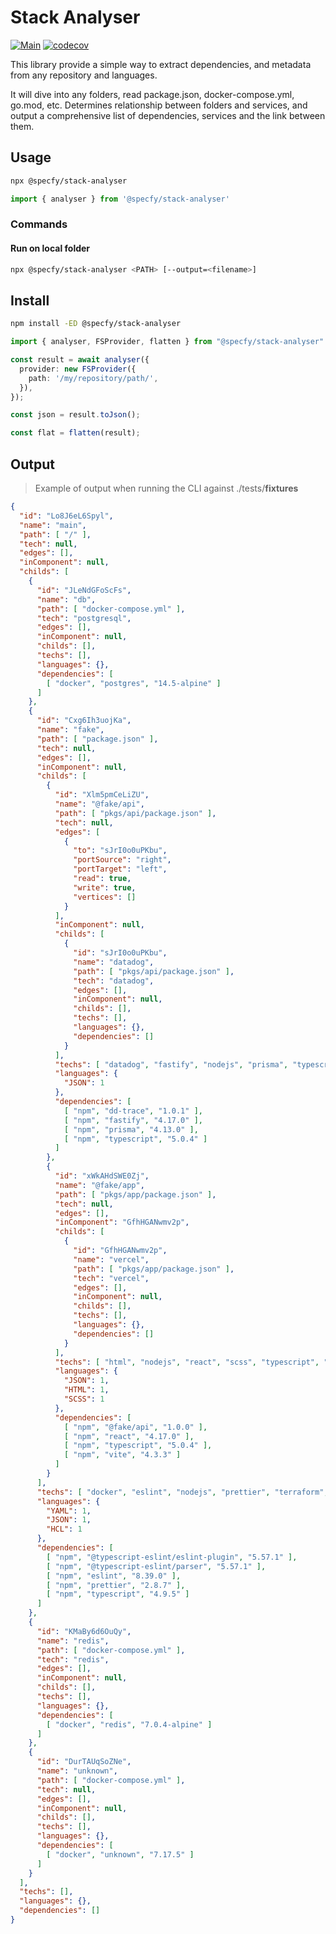 # Stack Analyser

[![Main](https://github.com/specfy/stack-analyser/actions/workflows/ci.yaml/badge.svg)](https://github.com/specfy/stack-analyser/actions/workflows/ci.yaml)
[![codecov](https://codecov.io/gh/specfy/stack-analyser/branch/main/graph/badge.svg?token=6L5O79P9UI)](https://codecov.io/gh/specfy/stack-analyser)

This library provide a simple way to extract dependencies, and metadata from any repository and languages.

It will dive into any folders, read package.json, docker-compose.yml, go.mod, etc. Determines relationship between folders and services, and output a comprehensive list of dependencies, services and the link between them.

## Usage

```sh
npx @specfy/stack-analyser
```

```ts
import { analyser } from '@specfy/stack-analyser'
```

### Commands

#### Run on local folder

```sh
npx @specfy/stack-analyser <PATH> [--output=<filename>]
```

## Install

```sh
npm install -ED @specfy/stack-analyser
```

```ts
import { analyser, FSProvider, flatten } from "@specfy/stack-analyser"

const result = await analyser({
  provider: new FSProvider({
    path: '/my/repository/path/',
  }),
});

const json = result.toJson();

const flat = flatten(result);
```

## Output

> Example of output when running the CLI against ./tests/__fixtures__

```json
{
  "id": "Lo8J6eL6Spyl",
  "name": "main",
  "path": [ "/" ],
  "tech": null,
  "edges": [],
  "inComponent": null,
  "childs": [
    {
      "id": "JLeNdGFoScFs",
      "name": "db",
      "path": [ "docker-compose.yml" ],
      "tech": "postgresql",
      "edges": [],
      "inComponent": null,
      "childs": [],
      "techs": [],
      "languages": {},
      "dependencies": [
        [ "docker", "postgres", "14.5-alpine" ]
      ]
    },
    {
      "id": "Cxg6Ih3uojKa",
      "name": "fake",
      "path": [ "package.json" ],
      "tech": null,
      "edges": [],
      "inComponent": null,
      "childs": [
        {
          "id": "Xlm5pmCeLiZU",
          "name": "@fake/api",
          "path": [ "pkgs/api/package.json" ],
          "tech": null,
          "edges": [
            {
              "to": "sJrI0o0uPKbu",
              "portSource": "right",
              "portTarget": "left",
              "read": true,
              "write": true,
              "vertices": []
            }
          ],
          "inComponent": null,
          "childs": [
            {
              "id": "sJrI0o0uPKbu",
              "name": "datadog",
              "path": [ "pkgs/api/package.json" ],
              "tech": "datadog",
              "edges": [],
              "inComponent": null,
              "childs": [],
              "techs": [],
              "languages": {},
              "dependencies": []
            }
          ],
          "techs": [ "datadog", "fastify", "nodejs", "prisma", "typescript" ],
          "languages": {
            "JSON": 1
          },
          "dependencies": [
            [ "npm", "dd-trace", "1.0.1" ],
            [ "npm", "fastify", "4.17.0" ],
            [ "npm", "prisma", "4.13.0" ],
            [ "npm", "typescript", "5.0.4" ]
          ]
        },
        {
          "id": "xWkAHdSWE0Zj",
          "name": "@fake/app",
          "path": [ "pkgs/app/package.json" ],
          "tech": null,
          "edges": [],
          "inComponent": "GfhHGANwmv2p",
          "childs": [
            {
              "id": "GfhHGANwmv2p",
              "name": "vercel",
              "path": [ "pkgs/app/package.json" ],
              "tech": "vercel",
              "edges": [],
              "inComponent": null,
              "childs": [],
              "techs": [],
              "languages": {},
              "dependencies": []
            }
          ],
          "techs": [ "html", "nodejs", "react", "scss", "typescript", "vercel", "vite" ],
          "languages": {
            "JSON": 1,
            "HTML": 1,
            "SCSS": 1
          },
          "dependencies": [
            [ "npm", "@fake/api", "1.0.0" ],
            [ "npm", "react", "4.17.0" ],
            [ "npm", "typescript", "5.0.4" ],
            [ "npm", "vite", "4.3.3" ]
          ]
        }
      ],
      "techs": [ "docker", "eslint", "nodejs", "prettier", "terraform", "typescript" ],
      "languages": {
        "YAML": 1,
        "JSON": 1,
        "HCL": 1
      },
      "dependencies": [
        [ "npm", "@typescript-eslint/eslint-plugin", "5.57.1" ],
        [ "npm", "@typescript-eslint/parser", "5.57.1" ],
        [ "npm", "eslint", "8.39.0" ],
        [ "npm", "prettier", "2.8.7" ],
        [ "npm", "typescript", "4.9.5" ]
      ]
    },
    {
      "id": "KMaBy6d6OuQy",
      "name": "redis",
      "path": [ "docker-compose.yml" ],
      "tech": "redis",
      "edges": [],
      "inComponent": null,
      "childs": [],
      "techs": [],
      "languages": {},
      "dependencies": [
        [ "docker", "redis", "7.0.4-alpine" ]
      ]
    },
    {
      "id": "DurTAUqSoZNe",
      "name": "unknown",
      "path": [ "docker-compose.yml" ],
      "tech": null,
      "edges": [],
      "inComponent": null,
      "childs": [],
      "techs": [],
      "languages": {},
      "dependencies": [
        [ "docker", "unknown", "7.17.5" ]
      ]
    }
  ],
  "techs": [],
  "languages": {},
  "dependencies": []
}
```

